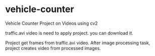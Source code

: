 # vehicle-counter
Vehicle Counter Project on Videos using cv2

traffic.avi video is need to apply project.
you can download it.

Project get frames from traffic.avi video.
After image processing task, project creates video from processed images.
